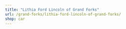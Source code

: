 ```yaml
---
title: "Lithia Ford Lincoln of Grand Forks"
url: /grand-forks/lithia-ford-lincoln-of-grand-forks/
shop: car
---
```

